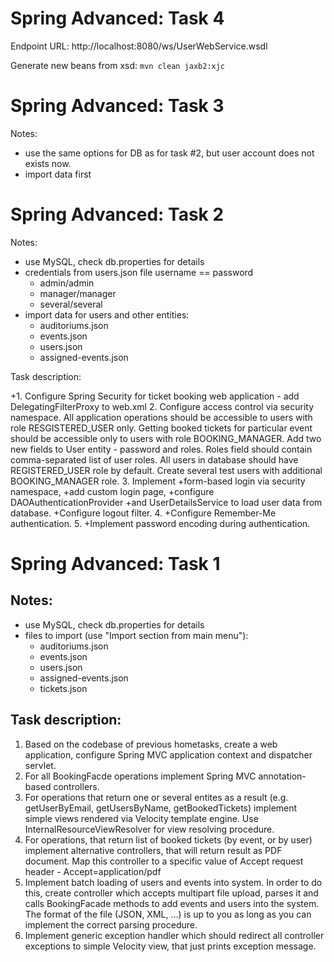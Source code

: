 # Spring Advanced: Task 4
Endpoint URL: http://localhost:8080/ws/UserWebService.wsdl

Generate new beans from xsd: `mvn clean jaxb2:xjc`


# Spring Advanced: Task 3

Notes:
- use the same options for DB as for task #2, but user account does not exists now.
- import data first

# Spring Advanced: Task 2

Notes:
- use MySQL, check db.properties for details
- credentials from users.json file username == password
    - admin/admin
    - manager/manager
    - several/several
- import data for users and other entities:
    - auditoriums.json
    - events.json
    - users.json
    - assigned-events.json

Task description:

+1. Configure Spring Security for ticket booking web application - add DelegatingFilterProxy to web.xml
2. Configure access control via security namespace.
    All application operations should be accessible to users with role RESGISTERED_USER only.
    Getting booked tickets for particular event should be accessible only to users with role BOOKING_MANAGER.
    Add two new fields to User entity - password and roles. Roles field should contain comma-separated list of user roles.
    All users in database should have REGISTERED_USER role by default.
    Create several test users with additional BOOKING_MANAGER role.
3. Implement
    +form-based login via security namespace, 
    +add custom login page,
    +configure DAOAuthenticationProvider
    +and UserDetailsService to load user data from database.
    +Configure logout filter.
4. +Configure Remember-Me authentication.
5. +Implement password encoding during authentication.


# Spring Advanced: Task 1

## Notes:
- use MySQL, check db.properties for details
- files to import (use "Import section from main menu"):
    - auditoriums.json
    - events.json
    - users.json
    - assigned-events.json
    - tickets.json


## Task description:
1. Based on the codebase of previous hometasks, create a web application, configure Spring MVC application context and dispatcher servlet.
2. For all BookingFacde operations implement Spring MVC annotation-based controllers.
3. For operations that return one or several entites as a result (e.g. getUserByEmail, getUsersByName, getBookedTickets) implement simple views rendered via Velocity template engine. Use InternalResourceViewResolver for view resolving procedure.
4. For operations, that return list of booked tickets (by event, or by user) implement alternative controllers, that will return result as PDF document. Map this controller to a specific value of Accept request header  - Accept=application/pdf
5. Implement batch loading of users and events into system. In order to do this, create controller which accepts multipart file upload, parses it and calls BookingFacade methods to add events and users into the system. The format of the file (JSON, XML, ...) is up to you as long as you can implement the correct parsing procedure.
6. Implement generic exception handler which should redirect all controller exceptions to simple Velocity view, that just prints exception message.
